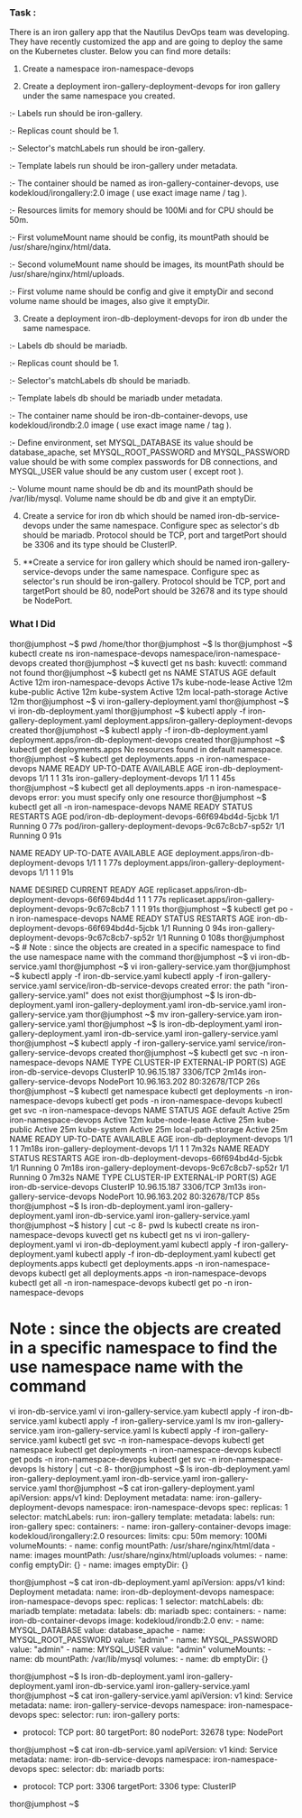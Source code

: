 ### Task :

There is an iron gallery app that the Nautilus DevOps team was developing. They have recently customized the app and are going to deploy the same on the Kubernetes cluster. Below you can find more details:

1. Create a namespace iron-namespace-devops

2. Create a deployment iron-gallery-deployment-devops for iron gallery under the same namespace you created.

:- Labels run should be iron-gallery.

:- Replicas count should be 1.

:- Selector's matchLabels run should be iron-gallery.

:- Template labels run should be iron-gallery under metadata.

:- The container should be named as iron-gallery-container-devops, use kodekloud/irongallery:2.0 image ( use exact image name / tag ).

:- Resources limits for memory should be 100Mi and for CPU should be 50m.

:- First volumeMount name should be config, its mountPath should be /usr/share/nginx/html/data.

:- Second volumeMount name should be images, its mountPath should be /usr/share/nginx/html/uploads.

:- First volume name should be config and give it emptyDir and second volume name should be images, also give it emptyDir.

3. Create a deployment iron-db-deployment-devops for iron db under the same namespace.

:- Labels db should be mariadb.

:- Replicas count should be 1.

:- Selector's matchLabels db should be mariadb.

:- Template labels db should be mariadb under metadata.

:- The container name should be iron-db-container-devops, use kodekloud/irondb:2.0 image ( use exact image name / tag ).

:- Define environment, set MYSQL_DATABASE its value should be database_apache, set MYSQL_ROOT_PASSWORD and MYSQL_PASSWORD value should be with some complex passwords for DB connections, and MYSQL_USER value should be any custom user ( except root ).

:- Volume mount name should be db and its mountPath should be /var/lib/mysql. Volume name should be db and give it an emptyDir.

4. Create a service for iron db which should be named iron-db-service-devops under the same namespace. Configure spec as selector's db should be mariadb. Protocol should be TCP, port and targetPort should be 3306 and its type should be ClusterIP.

5. **Create a service for iron gallery which should be named iron-gallery-service-devops under the same namespace. Configure spec as selector's run should be iron-gallery. Protocol should be TCP, port and targetPort should be 80, nodePort should be 32678 and its type should be NodePort.



### What I Did


thor@jumphost ~$ pwd
/home/thor
thor@jumphost ~$ ls
thor@jumphost ~$ kubectl create ns iron-namespace-devops
namespace/iron-namespace-devops created
thor@jumphost ~$ kuvectl get ns
bash: kuvectl: command not found
thor@jumphost ~$ kubectl get ns
NAME                    STATUS   AGE
default                 Active   12m
iron-namespace-devops   Active   17s
kube-node-lease         Active   12m
kube-public             Active   12m
kube-system             Active   12m
local-path-storage      Active   12m
thor@jumphost ~$ vi iron-gallery-deployment.yaml
thor@jumphost ~$ vi iron-db-deployment.yaml
thor@jumphost ~$ kubectl apply -f iron-gallery-deployment.yaml 
deployment.apps/iron-gallery-deployment-devops created
thor@jumphost ~$ kubectl apply -f iron-db-deployment.yaml 
deployment.apps/iron-db-deployment-devops created
thor@jumphost ~$ kubectl get deployments.apps 
No resources found in default namespace.
thor@jumphost ~$ kubectl get deployments.apps -n iron-namespace-devops 
NAME                             READY   UP-TO-DATE   AVAILABLE   AGE
iron-db-deployment-devops        1/1     1            1           31s
iron-gallery-deployment-devops   1/1     1            1           45s
thor@jumphost ~$ kubectl get all deployments.apps -n iron-namespace-devops 
error: you must specify only one resource
thor@jumphost ~$ kubectl get all  -n iron-namespace-devops NAME                                                 READY   STATUS    RESTARTS   AGE
pod/iron-db-deployment-devops-66f694bd4d-5jcbk       1/1     Running   0          77s
pod/iron-gallery-deployment-devops-9c67c8cb7-sp52r   1/1     Running   0          91s

NAME                                             READY   UP-TO-DATE   AVAILABLE   AGE
deployment.apps/iron-db-deployment-devops        1/1     1            1           77s
deployment.apps/iron-gallery-deployment-devops   1/1     1            1           91s

NAME                                                       DESIRED   CURRENT   READY   AGE
replicaset.apps/iron-db-deployment-devops-66f694bd4d       1         1         1       77s
replicaset.apps/iron-gallery-deployment-devops-9c67c8cb7   1         1         1       91s
thor@jumphost ~$ kubectl get po -n iron-namespace-devops 
NAME                                             READY   STATUS    RESTARTS   AGE
iron-db-deployment-devops-66f694bd4d-5jcbk       1/1     Running   0          94s
iron-gallery-deployment-devops-9c67c8cb7-sp52r   1/1     Running   0          108s
thor@jumphost ~$ # Note : since the objects are created in a specific namespace to find the use namespace name with the command
thor@jumphost ~$ vi iron-db-service.yaml
thor@jumphost ~$ vi iron-gallery-service.yam
thor@jumphost ~$ kubectl apply -f iron-db-service.yaml
kubectl apply -f iron-gallery-service.yaml
service/iron-db-service-devops created
error: the path "iron-gallery-service.yaml" does not exist
thor@jumphost ~$ ls
iron-db-deployment.yaml  iron-gallery-deployment.yaml
iron-db-service.yaml     iron-gallery-service.yam
thor@jumphost ~$ mv iron-gallery-service.yam iron-gallery-service.yaml
thor@jumphost ~$ ls
iron-db-deployment.yaml  iron-gallery-deployment.yaml
iron-db-service.yaml     iron-gallery-service.yaml
thor@jumphost ~$ kubectl apply -f iron-gallery-service.yaml
service/iron-gallery-service-devops created
thor@jumphost ~$ kubectl get svc -n iron-namespace-devops 
NAME                          TYPE        CLUSTER-IP      EXTERNAL-IP   PORT(S)        AGE
iron-db-service-devops        ClusterIP   10.96.15.187    <none>        3306/TCP       2m14s
iron-gallery-service-devops   NodePort    10.96.163.202   <none>        80:32678/TCP   26s
thor@jumphost ~$ kubectl get namespace
kubectl get deployments -n iron-namespace-devops
kubectl get pods -n iron-namespace-devops
kubectl get svc -n iron-namespace-devops
NAME                    STATUS   AGE
default                 Active   25m
iron-namespace-devops   Active   12m
kube-node-lease         Active   25m
kube-public             Active   25m
kube-system             Active   25m
local-path-storage      Active   25m
NAME                             READY   UP-TO-DATE   AVAILABLE   AGE
iron-db-deployment-devops        1/1     1            1           7m18s
iron-gallery-deployment-devops   1/1     1            1           7m32s
NAME                                             READY   STATUS    RESTARTS   AGE
iron-db-deployment-devops-66f694bd4d-5jcbk       1/1     Running   0          7m18s
iron-gallery-deployment-devops-9c67c8cb7-sp52r   1/1     Running   0          7m32s
NAME                          TYPE        CLUSTER-IP      EXTERNAL-IP   PORT(S)        AGE
iron-db-service-devops        ClusterIP   10.96.15.187    <none>        3306/TCP       3m13s
iron-gallery-service-devops   NodePort    10.96.163.202   <none>        80:32678/TCP   85s
thor@jumphost ~$ ls
iron-db-deployment.yaml  iron-gallery-deployment.yaml
iron-db-service.yaml     iron-gallery-service.yaml
thor@jumphost ~$ history | cut -c 8-
pwd
ls
kubectl create ns iron-namespace-devops
kuvectl get ns
kubectl get ns
vi iron-gallery-deployment.yaml
vi iron-db-deployment.yaml
kubectl apply -f iron-gallery-deployment.yaml 
kubectl apply -f iron-db-deployment.yaml 
kubectl get deployments.apps 
kubectl get deployments.apps -n iron-namespace-devops 
kubectl get all deployments.apps -n iron-namespace-devops 
kubectl get all  -n iron-namespace-devops 
kubectl get po -n iron-namespace-devops 
# Note : since the objects are created in a specific namespace to find the use namespace name with the command
vi iron-db-service.yaml
vi iron-gallery-service.yam
kubectl apply -f iron-db-service.yaml
kubectl apply -f iron-gallery-service.yaml
ls
mv iron-gallery-service.yam iron-gallery-service.yaml
ls
kubectl apply -f iron-gallery-service.yaml
kubectl get svc -n iron-namespace-devops 
kubectl get namespace
kubectl get deployments -n iron-namespace-devops
kubectl get pods -n iron-namespace-devops
kubectl get svc -n iron-namespace-devops
ls
history | cut -c 8-
thor@jumphost ~$ ls
iron-db-deployment.yaml  iron-gallery-deployment.yaml
iron-db-service.yaml     iron-gallery-service.yaml
thor@jumphost ~$ cat iron-gallery-deployment.yaml 
apiVersion: apps/v1
kind: Deployment
metadata:
  name: iron-gallery-deployment-devops
  namespace: iron-namespace-devops
spec:
  replicas: 1
  selector:
    matchLabels:
      run: iron-gallery
  template:
    metadata:
      labels:
        run: iron-gallery
    spec:
      containers:
      - name: iron-gallery-container-devops
        image: kodekloud/irongallery:2.0
        resources:
          limits:
            cpu: 50m
            memory: 100Mi
        volumeMounts:
        - name: config
          mountPath: /usr/share/nginx/html/data
        - name: images
          mountPath: /usr/share/nginx/html/uploads
      volumes:
      - name: config
        emptyDir: {}
      - name: images
        emptyDir: {}

thor@jumphost ~$ cat iron-db-deployment.yaml 
apiVersion: apps/v1
kind: Deployment
metadata:
  name: iron-db-deployment-devops
  namespace: iron-namespace-devops
spec:
  replicas: 1
  selector:
    matchLabels:
      db: mariadb
  template:
    metadata:
      labels:
        db: mariadb
    spec:
      containers:
      - name: iron-db-container-devops
        image: kodekloud/irondb:2.0
        env:
        - name: MYSQL_DATABASE
          value: database_apache
        - name: MYSQL_ROOT_PASSWORD
          value: "admin"
        - name: MYSQL_PASSWORD
          value: "admin"
        - name: MYSQL_USER
          value: "admin"
        volumeMounts:
        - name: db
          mountPath: /var/lib/mysql
      volumes:
      - name: db
        emptyDir: {}

thor@jumphost ~$ ls
iron-db-deployment.yaml  iron-gallery-deployment.yaml
iron-db-service.yaml     iron-gallery-service.yaml
thor@jumphost ~$  cat iron-gallery-service.yaml 
apiVersion: v1
kind: Service
metadata:
  name: iron-gallery-service-devops
  namespace: iron-namespace-devops
spec:
  selector:
    run: iron-gallery
  ports:
  - protocol: TCP
    port: 80
    targetPort: 80
    nodePort: 32678
  type: NodePort

thor@jumphost ~$  cat iron-db-service.yaml 
apiVersion: v1
kind: Service
metadata:
  name: iron-db-service-devops
  namespace: iron-namespace-devops
spec:
  selector:
    db: mariadb
  ports:
  - protocol: TCP
    port: 3306
    targetPort: 3306
  type: ClusterIP

thor@jumphost ~$ 
